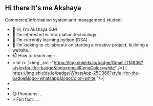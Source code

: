 ## Hi there It's me Akshaya

Commerce(information system and management) student
- 👋 Hi, I’m Akshaya G.M
- 👀 I’m interested in information technology 
- 🌱 I’m currently learning   python (DSA)
- 💞️ I’m looking to collaborate  on starting a creative project, building a website.
- 📫 How to reach me :
- < br /> [<img _src -"https://img.shields.io/badge/Gmail-D14836?style=for-the-badge&logo=gmail&logoColor=white" />] (
	https://img.shields.io/badge/WhatsApp-25D366?style=for-the-badge&logo=whatsapp&logoColor=white "/>]
- 
- 
- 😄 Pronouns: ...
- ⚡ Fun fact: ...

<!---
gmakshaya2004/gmakshaya2004 is a ✨ special ✨ repository because its `README.md` (this file) appears on your GitHub profile.
You can click the Preview link to take a look at your changes.
--->
